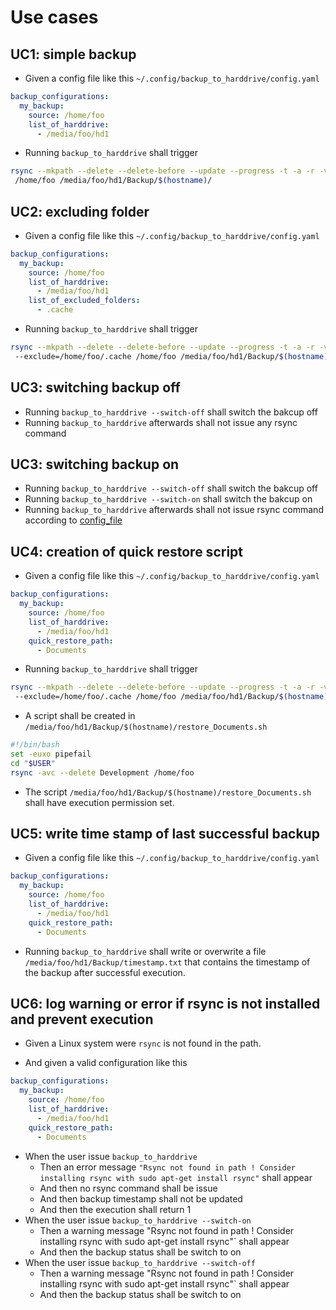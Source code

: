 # Use cases

## UC1: simple backup

* Given a config file like this `~/.config/backup_to_harddrive/config.yaml`

```yaml
backup_configurations:
  my_backup:
    source: /home/foo
    list_of_harddrive:
      - /media/foo/hd1
```

* Running `backup_to_harddrive` shall trigger

```bash
rsync --mkpath --delete --delete-before --update --progress -t -a -r -v -E -c -h
 /home/foo /media/foo/hd1/Backup/$(hostname)/
```

## UC2: excluding folder

* Given a config file like this `~/.config/backup_to_harddrive/config.yaml`

```yaml
backup_configurations:
  my_backup:
    source: /home/foo
    list_of_harddrive:
      - /media/foo/hd1
    list_of_excluded_folders:
      - .cache
```

* Running `backup_to_harddrive` shall trigger

```bash
rsync --mkpath --delete --delete-before --update --progress -t -a -r -v -E -c -h
 --exclude=/home/foo/.cache /home/foo /media/foo/hd1/Backup/$(hostname)/
```

## UC3: switching backup off

* Running `backup_to_harddrive --switch-off` shall switch the bakcup off
* Running `backup_to_harddrive` afterwards shall not issue any rsync command

## UC3: switching backup on

* Running `backup_to_harddrive --switch-off` shall switch the bakcup off
* Running `backup_to_harddrive --switch-on` shall switch the bakcup on
* Running `backup_to_harddrive` afterwards shall not issue rsync command
 according to [config_file](~/.config/backup_to_harddrive/config.yaml)

## UC4: creation of quick restore script

* Given a config file like this `~/.config/backup_to_harddrive/config.yaml`

```yaml
backup_configurations:
  my_backup:
    source: /home/foo
    list_of_harddrive:
      - /media/foo/hd1
    quick_restore_path:
      - Documents
```

* Running `backup_to_harddrive` shall trigger

```bash
rsync --mkpath --delete --delete-before --update --progress -t -a -r -v -E -c -h
 --exclude=/home/foo/.cache /home/foo /media/foo/hd1/Backup/$(hostname)/
```

* A script shall be created in `/media/foo/hd1/Backup/$(hostname)/restore_Documents.sh`

```bash
#!/bin/bash
set -euxo pipefail
cd "$USER"
rsync -avc --delete Development /home/foo
```

* The script `/media/foo/hd1/Backup/$(hostname)/restore_Documents.sh` shall have
execution permission set.

## UC5: write time stamp of last successful backup

* Given a config file like this `~/.config/backup_to_harddrive/config.yaml`

```yaml
backup_configurations:
  my_backup:
    source: /home/foo
    list_of_harddrive:
      - /media/foo/hd1
    quick_restore_path:
      - Documents
```

* Running `backup_to_harddrive` shall write or overwrite a file
`/media/foo/hd1/Backup/timestamp.txt` that contains the timestamp of the backup
 after successful execution.

## UC6: log warning or error if rsync is not installed and prevent execution

* Given a Linux system were `rsync` is not found in the path.

* And given a valid configuration like this

```yaml
backup_configurations:
  my_backup:
    source: /home/foo
    list_of_harddrive:
      - /media/foo/hd1
    quick_restore_path:
      - Documents
```

* When the user issue `backup_to_harddrive`
  * Then an error message `"Rsync not found in path ! Consider installing rsync
   with sudo apt-get install rsync"` shall appear
  * And then no rsync command shall be issue
  * And then backup timestamp shall not be updated
  * And then the execution shall return 1
* When the user issue `backup_to_harddrive --switch-on`
  * Then a warning message "Rsync not found in path ! Consider installing rsync
   with sudo apt-get install rsync"` shall appear
  * And then the backup status shall be switch to on
* When the user issue `backup_to_harddrive --switch-off`
  * Then a warning message "Rsync not found in path ! Consider installing rsync
   with sudo apt-get install rsync"` shall appear
  * And then the backup status shall be switch to on
